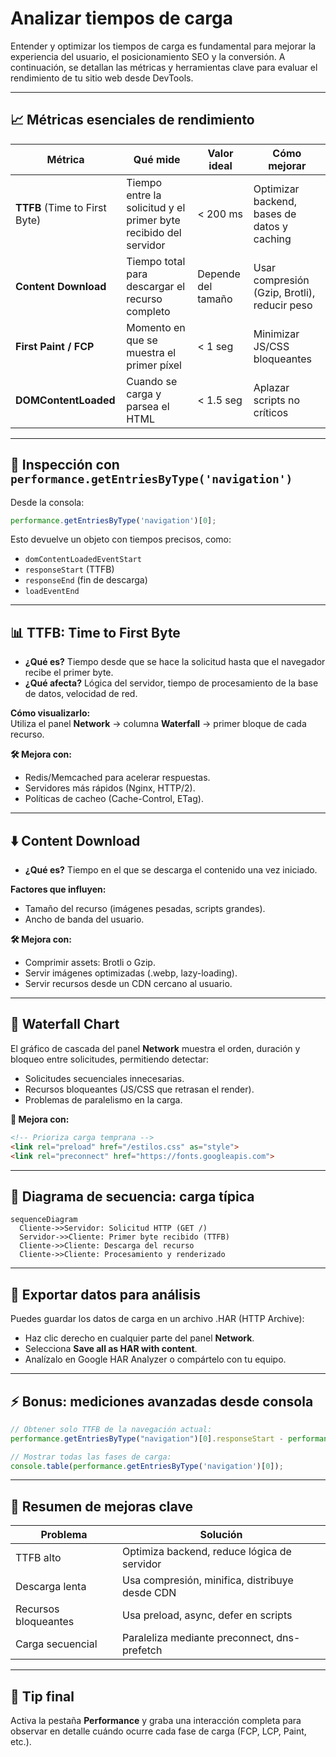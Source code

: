 # Analizar tiempos de carga

Entender y optimizar los tiempos de carga es fundamental para mejorar la experiencia del usuario, el posicionamiento SEO y la conversión. A continuación, se detallan las métricas y herramientas clave para evaluar el rendimiento de tu sitio web desde DevTools.

---

## 📈 Métricas esenciales de rendimiento

| Métrica                         | Qué mide                                                            | Valor ideal  | Cómo mejorar                                       |
|---------------------------------|----------------------------------------------------------------------|--------------|----------------------------------------------------|
| **TTFB** (Time to First Byte)   | Tiempo entre la solicitud y el primer byte recibido del servidor     | < 200 ms     | Optimizar backend, bases de datos y caching        |
| **Content Download**            | Tiempo total para descargar el recurso completo                      | Depende del tamaño | Usar compresión (Gzip, Brotli), reducir peso         |
| **First Paint / FCP**           | Momento en que se muestra el primer píxel                           | < 1 seg      | Minimizar JS/CSS bloqueantes                      |
| **DOMContentLoaded**            | Cuando se carga y parsea el HTML                                    | < 1.5 seg    | Aplazar scripts no críticos                        |

---

## 🧪 Inspección con `performance.getEntriesByType('navigation')`

Desde la consola:

```js
performance.getEntriesByType('navigation')[0];
```

Esto devuelve un objeto con tiempos precisos, como:

- `domContentLoadedEventStart`
- `responseStart` (TTFB)
- `responseEnd` (fin de descarga)
- `loadEventEnd`

---

## 📊 **TTFB: Time to First Byte**

- **¿Qué es?** Tiempo desde que se hace la solicitud hasta que el navegador recibe el primer byte.
- **¿Qué afecta?** Lógica del servidor, tiempo de procesamiento de la base de datos, velocidad de red.

**Cómo visualizarlo:**  
Utiliza el panel **Network** → columna **Waterfall** → primer bloque de cada recurso.

**🛠 Mejora con:**

- Redis/Memcached para acelerar respuestas.
- Servidores más rápidos (Nginx, HTTP/2).
- Políticas de cacheo (Cache-Control, ETag).

---

## ⬇️ **Content Download**

- **¿Qué es?** Tiempo en el que se descarga el contenido una vez iniciado.

**Factores que influyen:**

- Tamaño del recurso (imágenes pesadas, scripts grandes).
- Ancho de banda del usuario.

**🛠 Mejora con:**

- Comprimir assets: Brotli o Gzip.
- Servir imágenes optimizadas (.webp, lazy-loading).
- Servir recursos desde un CDN cercano al usuario.

---

## 🧱 **Waterfall Chart**

El gráfico de cascada del panel **Network** muestra el orden, duración y bloqueo entre solicitudes, permitiendo detectar:

- Solicitudes secuenciales innecesarias.
- Recursos bloqueantes (JS/CSS que retrasan el render).
- Problemas de paralelismo en la carga.

**📌 Mejora con:**

```html
<!-- Prioriza carga temprana -->
<link rel="preload" href="/estilos.css" as="style">
<link rel="preconnect" href="https://fonts.googleapis.com">
```

---

## 🧬 **Diagrama de secuencia: carga típica**

```mermaid
sequenceDiagram
  Cliente->>Servidor: Solicitud HTTP (GET /)
  Servidor->>Cliente: Primer byte recibido (TTFB)
  Cliente->>Cliente: Descarga del recurso
  Cliente->>Cliente: Procesamiento y renderizado
```

---

## 💾 **Exportar datos para análisis**

Puedes guardar los datos de carga en un archivo .HAR (HTTP Archive):

- Haz clic derecho en cualquier parte del panel **Network**.
- Selecciona **Save all as HAR with content**.
- Analízalo en Google HAR Analyzer o compártelo con tu equipo.

---

## ⚡ **Bonus: mediciones avanzadas desde consola**

```js
// Obtener solo TTFB de la navegación actual:
performance.getEntriesByType("navigation")[0].responseStart - performance.getEntriesByType("navigation")[0].startTime;
```

```js
// Mostrar todas las fases de carga:
console.table(performance.getEntriesByType('navigation')[0]);
```

---

## 📌 Resumen de mejoras clave

| Problema             | Solución                                               |
|----------------------|--------------------------------------------------------|
| TTFB alto            | Optimiza backend, reduce lógica de servidor            |
| Descarga lenta       | Usa compresión, minifica, distribuye desde CDN           |
| Recursos bloqueantes | Usa preload, async, defer en scripts                   |
| Carga secuencial     | Paraleliza mediante preconnect, dns-prefetch             |

---

## 📍 Tip final

Activa la pestaña **Performance** y graba una interacción completa para observar en detalle cuándo ocurre cada fase de carga (FCP, LCP, Paint, etc.).